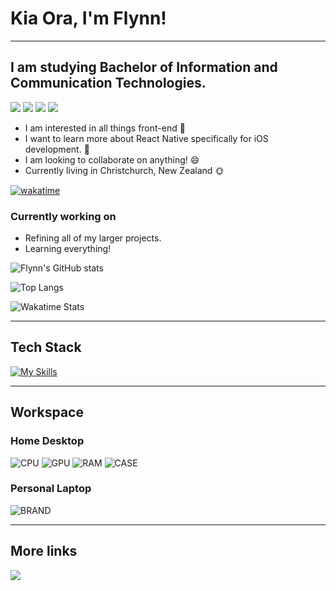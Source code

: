 # Kia Ora, I'm Flynn!
-------------------------

## I am studying Bachelor of Information and Communication Technologies.

<a href="https://fstevens30.github.io/"><img src="https://img.shields.io/badge/_Website-yellow?style=for-the-badge&logo=github&logoColor=white"></a>
<a href="mailto:flynnstevens30@gmail.com"><img src="https://img.shields.io/badge/Email-red?style=for-the-badge&logo=gmail&logoColor=white"></a>
<a href="https://www.instagram.com/flynn.a.stevens/"><img src="https://img.shields.io/badge/Instagram-E4405F?style=for-the-badge&logo=instagram&logoColor=white"></a>
<a href="https://m.me/flynnthesloth"><img src="https://img.shields.io/badge/_Messenger-00B2FF?style=for-the-badge&logo=messenger&logoColor=white"></a>

- I am interested in all things front-end :art:
- I want to learn more about React Native specifically for iOS development. :thought_balloon:
- I am looking to collaborate on anything! :smile:
- Currently living in Christchurch, New Zealand :sun_with_face:

[![wakatime](https://wakatime.com/badge/user/b2d63d84-2584-4154-b686-a64b6fb2bf87.svg)](https://wakatime.com/@b2d63d84-2584-4154-b686-a64b6fb2bf87)

### Currently working on

- Refining all of my larger projects.
- Learning everything!

![Flynn's GitHub stats](https://github-readme-stats.vercel.app/api?username=fstevens30&count_private=true&show_icons=true&theme=transparent&hide_border=true&card_width=300px)

![Top Langs](https://github-readme-stats.vercel.app/api/top-langs/?username=fstevens30&count_private=true&theme=transparent&hide_border=true&layout=compact&hide=c,objective-c%0A&langs_count=12)

![Wakatime Stats](https://github-readme-stats.vercel.app/api/wakatime?username=fstevens30&layout=compact&theme=transparent&hide_border=true&langs_count=12)




--------------------------

## Tech Stack

[![My Skills](https://skills.thijs.gg/icons?i=js,html,css,react,nodejs,py,cs,figma,git,md)](https://skills.thijs.gg)

--------------------------

## Workspace

### Home Desktop 

![CPU](https://img.shields.io/badge/_-i5_10400F-0071C5?style=for-the-badge&logo=intel&logoColor=white)
![GPU](https://img.shields.io/badge/_-RTX_3060TI-76B900?style=for-the-badge&logo=nvidia&logoColor=white)
![RAM](https://img.shields.io/badge/_-16GB_3200Mhz_Fury-FF0000?style=for-the-badge&logo=kingstontechnology&logoColor=white)
![CASE](https://img.shields.io/badge/_-H510_Flow-51007A?style=for-the-badge&logo=nzxt&logoColor=white)

### Personal Laptop

![BRAND](https://img.shields.io/badge/_-13inch_MacBook_Pro_2018-FFFFFF?style=for-the-badge&logo=apple&logoColor=A3AAAE)

----------------------------

## More links

![](https://komarev.com/ghpvc/?username=your-github-fstevens30&style=flat-for-the-badge)
